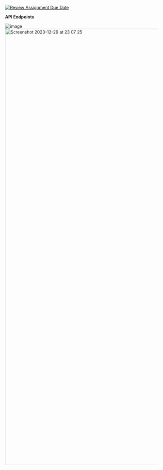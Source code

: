 [![Review Assignment Due Date](https://classroom.github.com/assets/deadline-readme-button-24ddc0f5d75046c5622901739e7c5dd533143b0c8e959d652212380cedb1ea36.svg)](https://classroom.github.com/a/GfoSvSyx)

__API Endpoints__

![image](https://github.com/300-Akbank-Net-Bootcamp/aw-2-cigdemcakir/assets/102484836/19ac2262-f69b-4f65-8462-51e3e4775af8)
<img width="1439" alt="Screenshot 2023-12-29 at 23 07 25" src="https://github.com/300-Akbank-Net-Bootcamp/aw-2-cigdemcakir/assets/102484836/e1eb878c-9ff9-4e00-bc25-09f1eb80716f">

